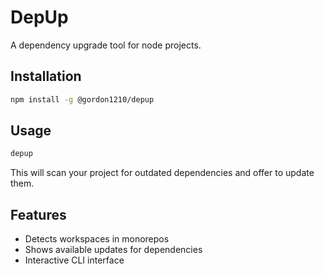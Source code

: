 # DepUp

A dependency upgrade tool for node projects.

## Installation

```bash
npm install -g @gordon1210/depup
```

## Usage

```bash
depup
```

This will scan your project for outdated dependencies and offer to update them.

## Features

- Detects workspaces in monorepos
- Shows available updates for dependencies
- Interactive CLI interface

